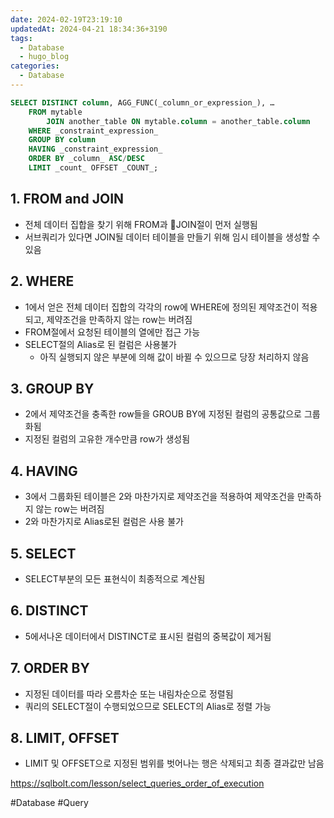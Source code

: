 ```yaml
---
date: 2024-02-19T23:19:10
updatedAt: 2024-04-21 18:34:36+3190
tags:
  - Database
  - hugo_blog
categories:
  - Database
---
```

```SQL
SELECT DISTINCT column, AGG_FUNC(_column_or_expression_), … 
	FROM mytable 
		JOIN another_table ON mytable.column = another_table.column 
	WHERE _constraint_expression_ 
	GROUP BY column 
	HAVING _constraint_expression_ 
	ORDER BY _column_ ASC/DESC 
	LIMIT _count_ OFFSET _COUNT_;
```

## 1. FROM and JOIN
- 전체 데이터 집합을 찾기 위해 FROM과 JOIN절이 먼저 실행됨
- 서브쿼리가 있다면 JOIN될 데이터 테이블을 만들기 위해 임시 테이블을 생성할 수 있음

## 2. WHERE
- 1에서 얻은 전체 데이터 집합의 각각의 row에 WHERE에 정의된 제약조건이 적용되고, 제약조건을 만족하지 않는 row는 버려짐
- FROM절에서 요청된 테이블의 열에만 접근 가능
- SELECT절의 Alias로 된 컬럼은 사용불가
	- 아직 실행되지 않은 부분에 의해 값이 바뀔 수 있으므로 당장 처리하지 않음

## 3. GROUP BY
- 2에서 제약조건을 충족한 row들을 GROUB BY에 지정된 컬럼의 공통값으로 그룹화됨
- 지정된 컬럼의 고유한 개수만큼 row가 생성됨

## 4. HAVING
- 3에서 그룹화된 테이블은 2와 마찬가지로 제약조건을 적용하여 제약조건을 만족하지 않는 row는 버려짐
- 2와 마찬가지로 Alias로된 컬럼은 사용 불가

## 5. SELECT
- SELECT부분의 모든 표현식이 최종적으로 계산됨

## 6. DISTINCT
- 5에서나온 데이터에서 DISTINCT로 표시된 컬럼의 중복값이 제거됨

## 7. ORDER BY
- 지정된 데이터를 따라 오름차순 또는 내림차순으로 정렬됨
- 쿼리의 SELECT절이 수행되었으므로 SELECT의 Alias로 정렬 가능

## 8. LIMIT, OFFSET
- LIMIT 및 OFFSET으로 지정된 범위를 벗어나는 행은 삭제되고 최종 결과값만 남음


https://sqlbolt.com/lesson/select_queries_order_of_execution

#Database 
#Query 